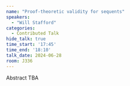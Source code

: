```yaml
---
name: "Proof-theoretic validity for sequents"
speakers:
  - "Will Stafford"
categories:
  - Contributed Talk
hide_talk: true
time_start: '17:45'
time_end: '18:10'
talk_date: 2024-06-28
room: J336
---
```


Abstract TBA
